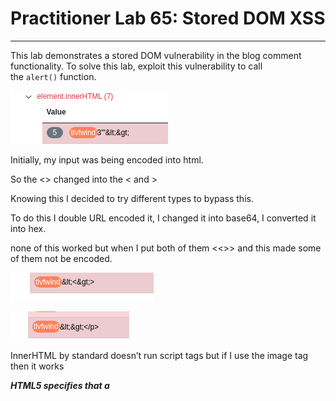 # Practitioner Lab 65: Stored DOM XSS

---

This lab demonstrates a stored DOM vulnerability in the blog comment functionality. To solve this lab, exploit this vulnerability to call the `alert()` function.

![Untitled](Practitioner%20Lab%2065%20Stored%20DOM%20XSS%2045ade43d3d834b5eaabc9fcf8c1ab14e/Untitled.png)

Initially, my input was being encoded into html.

So the <> changed into the &lt; and &gt;

Knowing this I decided to try different types to bypass this. 

To do this I double URL encoded it, I changed it into base64, I converted it into hex. 

none of this worked but when I put both of them <<>> and this made some of them not be encoded. 

![Untitled](Practitioner%20Lab%2065%20Stored%20DOM%20XSS%2045ade43d3d834b5eaabc9fcf8c1ab14e/Untitled%201.png)

![Untitled](Practitioner%20Lab%2065%20Stored%20DOM%20XSS%2045ade43d3d834b5eaabc9fcf8c1ab14e/Untitled%202.png)

InnerHTML by standard doesn’t run script tags but if I use the image tag then it works

***HTML5 specifies that a <script> tag inserted with innerHTML should not execute.***

```
<>tlvfwind<img src='x' onerror='alert(1)'>
```

This solved the lab.